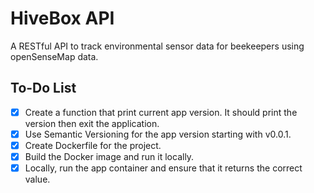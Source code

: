 # HiveBox API
A RESTful API to track environmental sensor data for beekeepers using openSenseMap data.

## To-Do List

- [x] Create a function that print current app version. It should print the version then exit the application.
- [x] Use Semantic Versioning for the app version starting with v0.0.1.
- [x] Create Dockerfile for the project.
- [x] Build the Docker image and run it locally.
- [x] Locally, run the app container and ensure that it returns the correct value.
